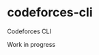 # codeforces-cli
Codeforces CLI

Work in progress
<p align="center">
  <img src="http://i67.tinypic.com/2liu3w9.jpg/>
</p> 